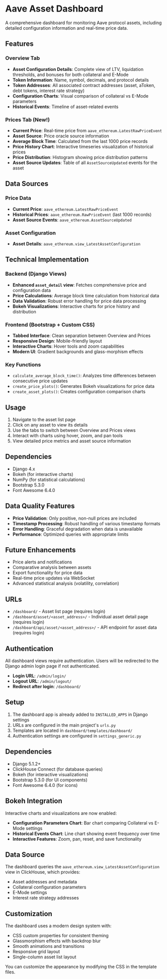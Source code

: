 # Aave Asset Dashboard

A comprehensive dashboard for monitoring Aave protocol assets, including detailed configuration information and real-time price data.

## Features

### Overview Tab
- **Asset Configuration Details**: Complete view of LTV, liquidation thresholds, and bonuses for both collateral and E-Mode
- **Token Information**: Name, symbol, decimals, and protocol details
- **Token Addresses**: All associated contract addresses (asset, aToken, debt tokens, interest rate strategy)
- **Configuration Charts**: Visual comparison of collateral vs E-Mode parameters
- **Historical Events**: Timeline of asset-related events

### Prices Tab (New!)
- **Current Price**: Real-time price from `aave_ethereum.LatestRawPriceEvent`
- **Asset Source**: Price oracle source information
- **Average Block Time**: Calculated from the last 1000 price records
- **Price History Chart**: Interactive timeseries visualization of historical prices
- **Price Distribution**: Histogram showing price distribution patterns
- **Asset Source Updates**: Table of all `AssetSourceUpdated` events for the asset

## Data Sources

### Price Data
- **Current Price**: `aave_ethereum.LatestRawPriceEvent`
- **Historical Prices**: `aave_ethereum.RawPriceEvent` (last 1000 records)
- **Asset Source Events**: `aave_ethereum.AssetSourceUpdated`

### Asset Configuration
- **Asset Details**: `aave_ethereum.view_LatestAssetConfiguration`

## Technical Implementation

### Backend (Django Views)
- **Enhanced `asset_detail` view**: Fetches comprehensive price and configuration data
- **Price Calculations**: Average block time calculation from historical data
- **Data Validation**: Robust error handling for price data processing
- **Bokeh Visualizations**: Interactive charts for price history and distribution

### Frontend (Bootstrap + Custom CSS)
- **Tabbed Interface**: Clean separation between Overview and Prices
- **Responsive Design**: Mobile-friendly layout
- **Interactive Charts**: Hover tools and zoom capabilities
- **Modern UI**: Gradient backgrounds and glass-morphism effects

### Key Functions
- `calculate_average_block_time()`: Analyzes time differences between consecutive price updates
- `create_price_plots()`: Generates Bokeh visualizations for price data
- `create_asset_plots()`: Creates configuration comparison charts

## Usage

1. Navigate to the asset list page
2. Click on any asset to view its details
3. Use the tabs to switch between Overview and Prices views
4. Interact with charts using hover, zoom, and pan tools
5. View detailed price metrics and asset source information

## Dependencies

- Django 4.x
- Bokeh (for interactive charts)
- NumPy (for statistical calculations)
- Bootstrap 5.3.0
- Font Awesome 6.4.0

## Data Quality Features

- **Price Validation**: Only positive, non-null prices are included
- **Timestamp Processing**: Robust handling of various timestamp formats
- **Error Handling**: Graceful degradation when data is unavailable
- **Performance**: Optimized queries with appropriate limits

## Future Enhancements

- Price alerts and notifications
- Comparative analysis between assets
- Export functionality for price data
- Real-time price updates via WebSocket
- Advanced statistical analysis (volatility, correlation)

## URLs

- `/dashboard/` - Asset list page (requires login)
- `/dashboard/asset/<asset_address>/` - Individual asset detail page (requires login)
- `/dashboard/api/asset/<asset_address>/` - API endpoint for asset data (requires login)

## Authentication

All dashboard views require authentication. Users will be redirected to the Django admin login page if not authenticated.

- **Login URL**: `/admin/login/`
- **Logout URL**: `/admin/logout/`
- **Redirect after login**: `/dashboard/`

## Setup

1. The dashboard app is already added to `INSTALLED_APPS` in Django settings
2. URLs are configured in the main project's `urls.py`
3. Templates are located in `dashboard/templates/dashboard/`
4. Authentication settings are configured in `settings_generic.py`

## Dependencies

- Django 5.1.2+
- ClickHouse Connect (for database queries)
- Bokeh (for interactive visualizations)
- Bootstrap 5.3.0 (for UI components)
- Font Awesome 6.4.0 (for icons)

## Bokeh Integration

Interactive charts and visualizations are now enabled:

- **Configuration Parameters Chart**: Bar chart comparing Collateral vs E-Mode settings
- **Historical Events Chart**: Line chart showing event frequency over time
- **Interactive Features**: Zoom, pan, reset, and save functionality

## Data Source

The dashboard queries the `aave_ethereum.view_LatestAssetConfiguration` view in ClickHouse, which provides:

- Asset addresses and metadata
- Collateral configuration parameters
- E-Mode settings
- Interest rate strategy addresses

## Customization

The dashboard uses a modern design system with:

- CSS custom properties for consistent theming
- Glassmorphism effects with backdrop blur
- Smooth animations and transitions
- Responsive grid layout
- Single-column asset list layout

You can customize the appearance by modifying the CSS in the template files.
